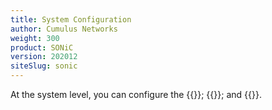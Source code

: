 ```yaml
---
title: System Configuration
author: Cumulus Networks
weight: 300
product: SONiC
version: 202012
siteSlug: sonic
---
```


At the system level, you can configure the {{<link url="Interface-Configuration" text="network interfaces">}}; {{<link url="QoS-and-Buffers" text="buffers, QoS and flows">}}; and {{<link url="Access-Control-Lists-ACLs" text="access control lists">}}.
